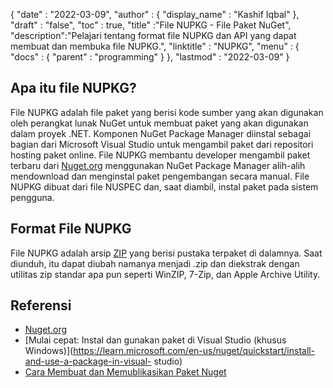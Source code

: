 {
  "date" : "2022-03-09",
  "author" : {
    "display_name" : "Kashif Iqbal"
},
  "draft" : "false",
  "toc" : true,
  "title" :"File NUPKG - File Paket NuGet",
  "description":"Pelajari tentang format file NUPKG dan API yang dapat membuat dan membuka file NUPKG.",
  "linktitle" : "NUPKG",
  "menu" : {
    "docs" : {
      "parent" : "programming"
}
},
  "lastmod" : "2022-03-09"
}

## Apa itu file NUPKG?

File NUPKG adalah file paket yang berisi kode sumber yang akan digunakan oleh perangkat lunak NuGet untuk membuat paket yang akan digunakan dalam proyek .NET. Komponen NuGet Package Manager diinstal sebagai bagian dari Microsoft Visual Studio untuk mengambil paket dari repositori hosting paket online. File NUPKG membantu developer mengambil paket terbaru dari [Nuget.org](https://nuget.org) menggunakan NuGet Package Manager alih-alih mendownload dan menginstal paket pengembangan secara manual. File NUPKG dibuat dari file NUSPEC dan, saat diambil, instal paket pada sistem pengguna.

## Format File NUPKG

File NUPKG adalah arsip [ZIP](/id/compression/zip/) yang berisi pustaka terpaket di dalamnya. Saat diunduh, itu dapat diubah namanya menjadi .zip dan diekstrak dengan utilitas zip standar apa pun seperti WinZIP, 7-Zip, dan Apple Archive Utility.

## Referensi

* [Nuget.org](https://nuget.org)
* [Mulai cepat: Instal dan gunakan paket di Visual Studio (khusus Windows)](https://learn.microsoft.com/en-us/nuget/quickstart/install-and-use-a-package-in-visual- studio)
* [Cara Membuat dan Memublikasikan Paket Nuget](https://learn.microsoft.com/en-us/nuget/quickstart/create-and-publish-a-package-using-visual-studio?tabs=netcore-cli)

